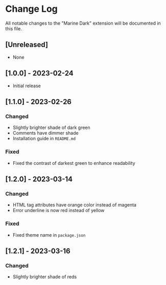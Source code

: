 # Change Log

All notable changes to the "Marine Dark" extension will be documented in this file.

## [Unreleased]

- None

## [1.0.0] - 2023-02-24

- Initial release

## [1.1.0] - 2023-02-26

### Changed

- Slightly brighter shade of dark green
- Comments have dimmer shade
- Installation guide in `README.md`

### Fixed

- Fixed the contrast of darkest green to enhance readability

## [1.2.0] - 2023-03-14

### Changed

- HTML tag attributes have orange color instead of magenta
- Error underline is now red instead of yellow

### Fixed

- Fixed theme name in `package.json`

## [1.2.1] - 2023-03-16

### Changed

- Slightly brighter shade of reds
